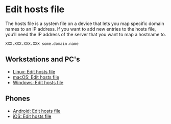 # Edit hosts file

The hosts file is a system file on a device that lets you map specific domain names to an IP address. If you want 
to add new entries to the hosts file, you’ll need the IP address of the server that you want to map a hostname to.

    XXX.XXX.XXX.XXX some.domain.name 

## Workstations and PC's

* [Linux: Edit hosts file](linux-pc-mitigations:docs/services/edit-hosts-file)
* [macOS: Edit hosts file](macos-mitigations:docs/services/edit-hosts-file)
* [Windows: Edit hosts file](windows-pc-mitigations:docs/services/edit-hosts-file)

## Phones

* [Android: Edit hosts file](android-mitigations:docs/services/edit-hosts-file)
* [iOS: Edit hosts file](ios-mitigations:docs/services/edit-hosts-file)